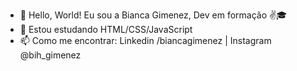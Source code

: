 - 👋 Hello, World! Eu sou a Bianca Gimenez, Dev em formação ✌️🎓 
- 🌱 Estou estudando HTML/CSS/JavaScript
- 📫 Como me encontrar: Linkedin /biancagimenez | Instagram @bih_gimenez

<!---
Bihgimenez/Bihgimenez is a ✨ special ✨ repository because its `README.md` (this file) appears on your GitHub profile.
You can click the Preview link to take a look at your changes.
--->
